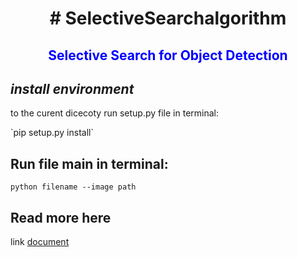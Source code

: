 <h1 style="text-align: center;"># SelectiveSearchalgorithm</h1>
<h2 style="text-align: center; color:blue;"> Selective Search for Object Detection </h2>

## ***install environment***
<p>to the curent dicecoty run setup.py file in terminal:</p>
`pip setup.py install`

## Run file main in terminal:
`python filename --image path`


## Read more here 
link [document](https://pyimagesearch.com/2020/06/29/opencv-selective-search-for-object-detection/)
